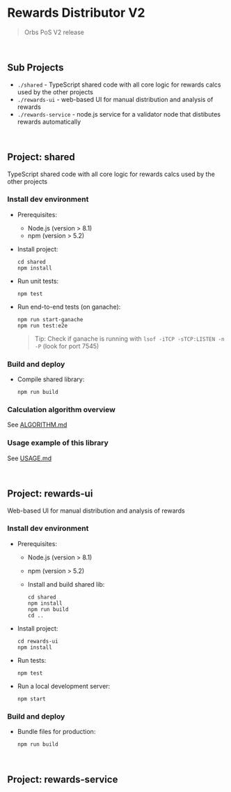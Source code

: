 # Rewards Distributor V2
> Orbs PoS V2 release

&nbsp;

## Sub Projects

* `./shared` - TypeScript shared code with all core logic for rewards calcs used by the other projects
* `./rewards-ui` - web-based UI for manual distribution and analysis of rewards
* `./rewards-service` - node.js service for a validator node that distibutes rewards automatically

&nbsp;

## Project: shared

TypeScript shared code with all core logic for rewards calcs used by the other projects

### Install dev environment

* Prerequisites:

  * Node.js (version > 8.1) 
  * npm (version > 5.2)

* Install project:

  ```
  cd shared
  npm install
  ```

* Run unit tests:

  ```
  npm test
  ```

* Run end-to-end tests (on ganache):

  ```
  npm run start-ganache
  npm run test:e2e
  ```

  > Tip: Check if ganache is running with `lsof -iTCP -sTCP:LISTEN -n -P` (look for port 7545)

### Build and deploy

* Compile shared library:

  ```
  npm run build
  ```

### Calculation algorithm overview

See [ALGORITHM.md](shared/ALGORITHM.md)

### Usage example of this library

See [USAGE.md](shared/USAGE.md)

&nbsp;

## Project: rewards-ui

Web-based UI for manual distribution and analysis of rewards

### Install dev environment

* Prerequisites:

  * Node.js (version > 8.1) 
  * npm (version > 5.2)
  * Install and build shared lib:

    ```
    cd shared
    npm install
    npm run build
    cd ..
    ```

* Install project:

  ```
  cd rewards-ui
  npm install
  ```

* Run tests:

  ```
  npm test
  ```

* Run a local development server:

  ```
  npm start
  ```

### Build and deploy

* Bundle files for production:

  ```
  npm run build
  ```

&nbsp;

## Project: rewards-service